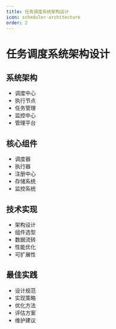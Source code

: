 ```yaml
---
title: 任务调度系统架构设计
icon: scheduler-architecture
order: 2
---
```


# 任务调度系统架构设计

## 系统架构
- 调度中心
- 执行节点
- 任务管理
- 监控中心
- 管理平台

## 核心组件
- 调度器
- 执行器
- 注册中心
- 存储系统
- 监控系统

## 技术实现
- 架构设计
- 组件选型
- 数据流转
- 性能优化
- 可扩展性

## 最佳实践
- 设计规范
- 实现策略
- 优化方法
- 评估方案
- 维护建议
